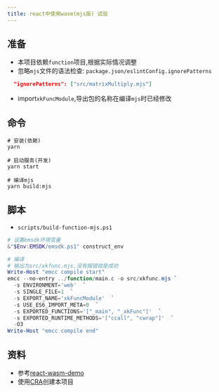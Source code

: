 ```yaml
---
title: react中使用wasm(mjs版) 试验
---
```


## 准备
- 本项目依赖`function`项目,根据实际情况调整
- 忽略`mjs`文件的语法检查:
`package.json/eslintConfig.ignorePatterns`
```json
  "ignorePatterns": ["src/matrixMultiply.mjs"]
```
- import`xkFuncModule`,导出包的名称在编译`mjs`时已经修改

## 命令
```shell
# 安装(依赖)
yarn

# 启动服务(开发)
yarn start

# 编译mjs
yarn build:mjs
```

## 脚本
- `scripts/build-function-mjs.ps1`
```powershell title=scripts/build-function-mjs.ps1
# 设置emsdk环境变量
&"$Env:EMSDK/emsdk.ps1" construct_env

# 编译
# 输出为src/xkfunc.mjs,没有报错就是成功
Write-Host "emcc compile start"
emcc --no-entry ../function/main.c -o src/xkfunc.mjs `
  -s ENVIRONMENT='web'  `
  -s SINGLE_FILE=1  `
  -s EXPORT_NAME='xkFuncModule'  `
  -s USE_ES6_IMPORT_META=0  `
  -s EXPORTED_FUNCTIONS='["_main", "_xkFunc"]'  `
  -s EXPORTED_RUNTIME_METHODS='["ccall", "cwrap"]'  `
  -O3
Write-Host "emcc compile end"

```

## 资料
- 参考[react-wasm-demo](https://github.com/bobbiec/react-wasm-demo)
- 使用[CRA](https://create-react-app.dev/)创建本项目
